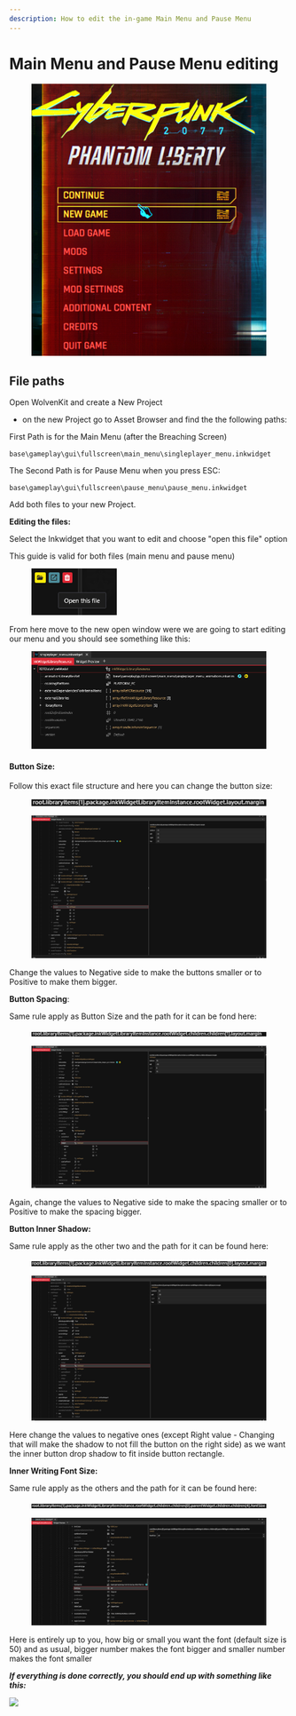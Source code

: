 ```yaml
---
description: How to edit the in-game Main Menu and Pause Menu
---
```


# Main Menu and Pause Menu editing

<figure><img src="../../.gitbook/assets/image (390).png" alt=""><figcaption></figcaption></figure>

## File paths



Open WolvenKit and create a New Project&#x20;

* on the new Project go to Asset Browser and find the the following paths:

First Path is for the Main Menu (after the Breaching Screen)

```
base\gameplay\gui\fullscreen\main_menu\singleplayer_menu.inkwidget
```

The Second Path is for Pause Menu when you press ESC:

```
base\gameplay\gui\fullscreen\pause_menu\pause_menu.inkwidget
```

Add both files to your new Project.



**Editing the files:**

Select the Inkwidget that you want to edit and choose "open this file" option

This guide is valid for both files (main menu and pause menu)

<div align="left">

<figure><img src="../../.gitbook/assets/image (383).png" alt=""><figcaption></figcaption></figure>

</div>

From here move to the new open window were we are going to start editing our menu and you should see something like this:

<figure><img src="../../.gitbook/assets/image (384).png" alt=""><figcaption></figcaption></figure>

#### Button Size:

Follow this exact file structure and here you can change the button size:

<figure><img src="../../.gitbook/assets/image (385).png" alt=""><figcaption></figcaption></figure>

<figure><img src="../../.gitbook/assets/Screenshot 2023-11-24 232341.png" alt=""><figcaption></figcaption></figure>

Change the values to Negative side to make the buttons smaller or to Positive to make them bigger.



**Button Spacing**:

Same rule apply as Button Size and the path for it can be fond here:

<figure><img src="../../.gitbook/assets/image (387).png" alt=""><figcaption></figcaption></figure>

<figure><img src="../../.gitbook/assets/Screenshot 2023-11-24 232317.png" alt=""><figcaption></figcaption></figure>

Again, change the values to Negative side to make the spacing smaller or to Positive to make the spacing bigger.



**Button Inner Shadow:**

Same rule apply as the other two and the path for it can be found here:

<figure><img src="../../.gitbook/assets/image (388).png" alt=""><figcaption></figcaption></figure>

<figure><img src="../../.gitbook/assets/Screenshot 2023-11-24 232300.png" alt=""><figcaption></figcaption></figure>

Here change the values to negative ones (except Right value - Changing that will make the shadow to not fill the button on the right side) as we want the inner button drop shadow to fit inside button rectangle.



**Inner Writing Font Size:**

Same rule apply as the others and the path for it can be found here:

<figure><img src="../../.gitbook/assets/image (389).png" alt=""><figcaption></figcaption></figure>

<figure><img src="../../.gitbook/assets/Screenshot 2023-11-25 160303.png" alt=""><figcaption></figcaption></figure>

Here is entirely up to you, how big or small you want the font (default size is 50) and as usual, bigger number makes the font bigger and smaller number makes the font smaller



_**If everything is done correctly, you should end up with something like this:**_

![](<../../.gitbook/assets/Screenshot 2023-11-25.png>)&#x20;
